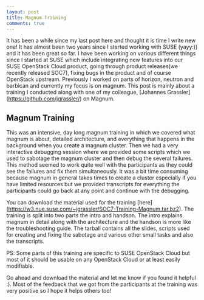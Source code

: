 ```yaml
---
layout: post
title: Magnum Training
comments: true
---
```


It has been a while since my last post here and thought it is time I write new one!
It has almost been two years since I started working with SUSE (yayy:)) and it has been great so
far.
I have been working on various different things since I started at SUSE which include integrating
new features into our SUSE OpenStack Cloud product, going through product releases(we recently
released SOC7), fixing bugs in the product and of course OpenStack upstream. Previously I worked on
parts of horizon, neutron and barbican and currently my focus is on magnum. This post is mainly
about a training I conducted along with one of my colleague, [Johannes Grassler] (https://github.com/jgrassler/)
on Magnum.

Magnum Training
--------

This was an intensive, day long magnum training in which we covered what magnum is about, detailed
architecture, and everything that happens in the background when you create a magnum cluster. Then
we had a very interactive debugging session where we provided some scripts which we used to sabotage
the magnum cluster and then debug the several failures. This method seemed to work quite well with
the participants as they could see the failures and fix them simultaneously. It was a bit time
consuming because magnum in general takes times to create a cluster especially if you have limited
resources but we provided transcripts for everything the participants could go back at any point and
continue with the debugging.

You can download the material used for the training [here] (https://w3.nue.suse.com/~jgrassler/SOC7-Training-Magnum.tar.bz2).
The training is split into two parts the intro and handson. The intro explains magnum in detail along
with the architecture and the handson is more like the troubleshooting guide. The tarball contains all
the slides, scripts used for creating and fixing the sabotage and various other small tasks and also
the transcripts.

PS: Some parts of this training are specific to SUSE OpenStack Cloud but most of it should
be usable on any OpenStack Cloud or at least easily modifiable.

Go ahead and download the material and let me know if you found it helpful :). Most of the
feedback that we got from the participants at the training was very positive so I hope it helps
others too!
